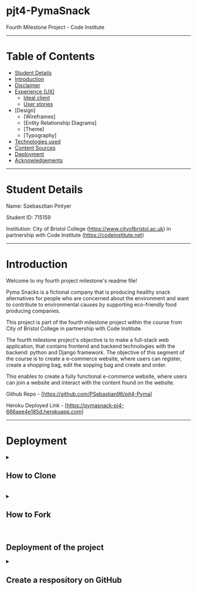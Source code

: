<a name="topofpage"></a>

# pjt4-PymaSnack

Fourth Milestone Project - Code Institute

<hr>

# Table of Contents

*   [Student Details](#student)
*   [Introduction](#intro)
*   [Disclaimer](#disclaimer)
*   [Experience (UX)](#ux)
    *   [Ideal client](#client)
    *   [User stories](#userstory)
* [Design]
  * [Wireframes]
  * [Entity Relationship Diagrams]
  * [Theme]
  * [Typography]
* [Technologies used](#tech)
*   [Content Sources](#sources)
*   [Deployment](#deploy)
*   [Acknowledgements](#acknowledgements)

<hr>

<a name="student"></a>
# Student Details

Name: Szebasztian Pintyer

Student ID: 715159

Institution: City of Bristol College (https://www.cityofbristol.ac.uk) in partnership with Code Institute (https://codeinstitute.net) 

<hr>

<a name="intro"></a>
# Introduction

Welcome to my fourth project milestone's readme file!

Pyma Snacks is a fictional company that is producing healthy snack alternatives for people who are concerned about the environment and want to contribute to environmental causes by supporting eco-friendly food producing companies.

This project is part of the fourth milestone project within the course from City of Bristol College in partnership with Code Institute.

The fourth milestone project's objective is to make a full-stack web application, that contains frontend and backend technologies with the backend: python and Django framework. The objective of this segment of the course is to create a e-commerce website, where users can register, create a shopping bag, edit the sopping bag and create and order.

This enables to create a fully functional e-commerce website, where users can join a website and interact with the content found on the website.

Github Repo - [https://github.com/PSebastian96/pjt4-Pyma]

Heroku Deployed Link - [https://pymasnack-pj4-666aee4e185d.herokuapp.com]

<hr>

<a name="deploy"></a>
# Deployment
<details>
  <summary><h2>How to Clone</h2></summary>
1. Click the Code button to the left of the green Gitpod button, then choose Local.
<br/>
2. Click on headings for HTTPS, SSH, and Github CLI to find their individual URL links. Choose the HTTPs one.
<br/>
3. Open your own terminal in your editor and change the current working directory to the location of where you want the cloned directory to be.
<br/>
4. In the terminal type git clone, and then paste the URL you copied from the repository page.
Press enter to start the process.
<br/>
5. To install the packages required by the application use the command : pip install -r requirements.txt
<br/>
6. When developing and running the application locally set DEBUG=True in the settings.py file
Modifications performed on the local clone can be synchronized with the repository by executing the following commands:
<br/>
git add filenames (or "." to add all changed files)
<br/>
git commit -m "your message"
<br/>
git push Modifications pushed to the main branch will be implemented in the live project after re-deployment from Heroku. Ensure that you do not include DEBUG=True in the settings.py file on GitHub; this setting is intended exclusively for local use.
</details>

<br/>

<details>
    <summary><h2>How to Fork</h2></summary>
1. Go to the https://github.com/PSebastian96/pjt4-Pyma repository.
<br/>
2. Click the fork button in the top right of the screen, between the watch, and the star buttons.
</details>

<br/>

## Deployment of the project

<details>
    <summary><h2>Create a respository on GitHub</h2></summary>
    - Use the CI Full Template to create a project
    - Click on 'Use this template' then 'Create a new respository'
    - Fill out the form, especially the 'Repository name' then click on 'Create repository'
    - Copy over the URL of the repository and paste it into a New Workspace on Codeanywhere then it will start to build.
    - Install Django and supporting libraries in the terminal:
    - Create requirements file: 'pip3 freeze --local > requirements.txt'
    - Create Project: 'django-admin startproject PROJ_NAME .'
    - Create App: 'python3 manage.py startapp APP_NAME'
    - Create a new env.py file in the root directory and include the database:
        - 'import os' on the top in env.py file
    - Set the environment variables (same values as later in Heroku Config Vars)
</details>

<br/>

